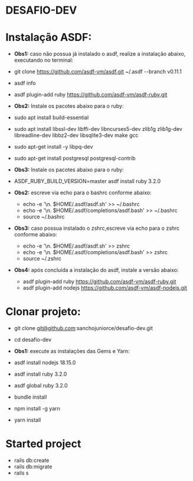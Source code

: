# DESAFIO-DEV

# Instalação ASDF:
 - **Obs1:** caso não possua já instalado o asdf, realize a instalação abaixo, executando no terminal:
  - git clone https://github.com/asdf-vm/asdf.git ~/.asdf --branch v0.11.1
  - asdf info
  - asdf plugin-add ruby https://github.com/asdf-vm/asdf-ruby.git
 - **Obs2:** Instale os pacotes abaixo para o ruby:
  - sudo apt install build-essential
  - sudo apt install libssl-dev libffi-dev libncurses5-dev zlib1g zlib1g-dev libreadline-dev libbz2-dev libsqlite3-dev make gcc
  - sudo apt-get install -y libpq-dev
  - sudo apt-get install postgresql postgresql-contrib

 - **Obs3:** Instale os pacotes abaixo para o ruby:
  - ASDF_RUBY_BUILD_VERSION=master asdf install ruby 3.2.0

- **Obs2:** escreve via echo para o bashrc conforme abaixo:
  - echo -e '\n. $HOME/.asdf/asdf.sh' >> ~/.bashrc
  - echo -e '\n. $HOME/.asdf/completions/asdf.bash' >> ~/.bashrc
  - source ~/.bashrc

- **Obs3:** caso possua instalado o zshrc,escreve via echo para o zshrc conforme abaixo:
  - echo -e '\n. $HOME/.asdf/asdf.sh' >> zshrc
  - echo -e '\n. $HOME/.asdf/completions/asdf.bash' >> zshrc
  - source ~/.zshrc
  
- **Obs4:** após concluída a instalação do asdf, instale a versão abaixo:
  - asdf plugin-add ruby https://github.com/asdf-vm/asdf-ruby.git
  - asdf plugin-add nodejs https://github.com/asdf-vm/asdf-nodejs.git

 # Clonar projeto:
 - git clone git@github.com:sanchojuniorce/desafio-dev.git
 - cd desafio-dev
 
 - **Obs1:** execute as instalações das Gems e Yarn:
 - asdf install nodejs 18.15.0
 - asdf install ruby 3.2.0
 - asdf global ruby 3.2.0
 - bundle install 
 - npm install -g yarn
 - yarn install
# Started project
 - rails db:create 
 - rails db:migrate
 - rails s
